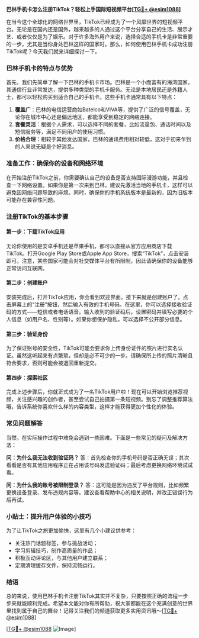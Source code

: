 **巴林手机卡怎么注册TikTok？轻松上手国际短视频平台[[TG💪+ @esim1088](https://t.me/s/esim1088)]**

在当今这个全球化的网络世界里，TikTok已经成为了一个风靡世界的短视频平台。无论是在国内还是国外，越来越多的人通过这个平台分享自己的生活、展示才艺、或者仅仅是为了娱乐。对于许多海外用户来说，选择合适的手机卡是非常重要的一步，尤其是当你身处巴林这样的国家时。那么，如何使用巴林手机卡成功注册TikTok呢？今天我们就来详细探讨一下。

### 巴林手机卡的特点与优势

首先，我们先简单了解一下巴林的手机卡市场。巴林是一个小而富有的海湾国家，其通信行业非常发达，提供多种类型的手机卡服务。无论是本地居民还是外籍人士，都可以轻松购买到适合自己的手机卡。这些手机卡通常具有以下特点：

1. **覆盖广**：巴林的电信运营商如Batelco和VIVA等，提供了广泛的信号覆盖，无论你在城市中心还是偏远地区，都能享受到稳定的网络连接。
2. **套餐灵活**：根据个人需求，可以选择不同的套餐，比如流量包、通话时间以及短信服务等，满足不同用户的使用习惯。
3. **价格合理**：相较于其他发达国家，巴林的通讯费用相对较低，这对于初来乍到的人来说无疑是个好消息。

### 准备工作：确保你的设备和网络环境

在开始注册TikTok之前，你需要确认自己的设备是否支持国际漫游功能，并且检查一下网络设置。如果你是第一次来到巴林，建议先激活当地的手机卡，这样可以避免因网络问题导致的麻烦。同时，确保你的手机系统版本是最新的，因为旧版本可能存在兼容性问题。

### 注册TikTok的基本步骤

#### 第一步：下载TikTok应用
无论你使用的是安卓手机还是苹果手机，都可以直接从官方应用商店下载TikTok。打开Google Play Store或Apple App Store，搜索“TikTok”，点击安装即可。注意，某些国家可能会对社交媒体平台有所限制，因此请确保你的设备能够正常访问互联网。

#### 第二步：创建账户
安装完成后，打开TikTok应用，你会看到欢迎界面。接下来就是创建账户了。点击屏幕上的“注册”按钮，然后输入有效的手机号码。在这里，你可以选择接收验证码的方式——短信或者电话语音。输入收到的验证码后，设置密码并填写必要的个人信息（如用户名、性别等）。如果你想保护隐私，可以选择不公开部分信息。

#### 第三步：验证身份
为了保证账号的安全性，TikTok可能会要求你上传身份证件的照片进行实名认证。虽然这听起来有点繁琐，但却是必不可少的一步。请确保所上传的照片清晰且符合要求，否则可能会被退回重新提交。

#### 第四步：探索社区
完成上述步骤后，你就正式成为了一名TikTok用户啦！现在可以开始浏览推荐视频，关注感兴趣的创作者，甚至尝试自己拍摄第一条短视频。别忘了调整推荐算法哦，告诉系统你喜欢什么样的内容类型，这样才能获得更加个性化的体验。

### 常见问题解答

当然，在实际操作过程中难免会遇到一些困难。下面是一些常见的疑问及解决方法：

**问：为什么我无法收到验证码？**
答：首先检查你的手机号码是否正确无误；其次看看是否有其他应用程序正在占用该号码发送验证码；最后考虑更换网络环境试试看。

**问：为什么我的账号被限制登录？**
答：这可能是因为违反了平台规则，比如频繁更换设备登录、发布违规内容等。建议查看帮助中心的相关说明，并改正错误行为后再试。

### 小贴士：提升用户体验的小技巧

为了让TikTok之旅更加愉快，这里有几个小建议供参考：
- 关注热门话题标签，参与挑战活动；
- 学习剪辑技巧，制作高质量的作品；
- 积极互动评论区，与其他用户建立联系；
- 定期清理缓存文件，保持流畅运行。

### 结语

总的来说，使用巴林手机卡注册TikTok其实并不复杂，只要按照正确的流程一步步来就能顺利完成。希望本文能对你有所帮助，祝大家都能在这个充满创意的世界里找到属于自己的舞台！记得关注我们的频道获取更多实用资讯哦～[[TG💪+ @esim1088](https://t.me/s/esim1088)]

[[TG💪+ @esim1088](https://t.me/s/esim1088) ![Image](https://i.postimg.cc/4NQfJmqS/Snipaste-2025-05-13-00-14-12.png)]